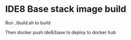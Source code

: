 # IDE8 Base stack image build #

Run ./build.sh to build

Then docker push ide8/base to deploy to docker hub

